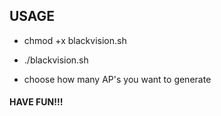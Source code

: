 ## USAGE

* chmod +x blackvision.sh

* ./blackvision.sh

* choose how many AP's you want to generate

#### HAVE FUN!!!
